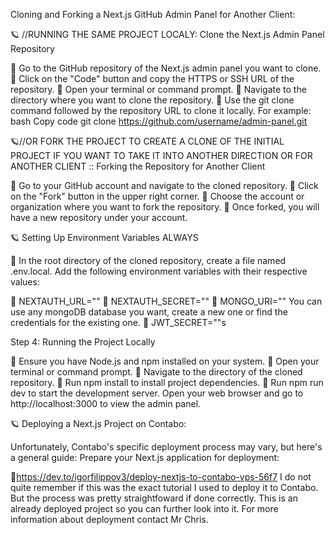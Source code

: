 
Cloning and Forking a Next.js GitHub Admin Panel for Another Client:



🪐 //RUNNING THE SAME PROJECT LOCALY:  Clone the Next.js Admin Panel Repository

💎 Go to the GitHub repository of the Next.js admin panel you want to clone.
💎 Click on the "Code" button and copy the HTTPS or SSH URL of the repository.
💎 Open your terminal or command prompt.
💎 Navigate to the directory where you want to clone the repository.
💎 Use the git clone command followed by the repository URL to clone it locally. For example:
bash
Copy code
git clone https://github.com/username/admin-panel.git


🪐//OR FORK THE PROJECT TO CREATE A CLONE OF THE INITIAL PROJECT IF YOU WANT TO TAKE IT INTO ANOTHER DIRECTION OR FOR ANOTHER CLIENT
:: Forking the Repository for Another Client

💎 Go to your GitHub account and navigate to the cloned repository.
💎 Click on the "Fork" button in the upper right corner.
💎 Choose the account or organization where you want to fork the repository.
💎 Once forked, you will have a new repository under your account.


🪐 Setting Up Environment Variables ALWAYS

💎 In the root directory of the cloned repository, create a file named .env.local.
Add the following environment variables with their respective values:

💎 NEXTAUTH_URL=""
💎 NEXTAUTH_SECRET=""
💎 MONGO_URI=""
You can use any mongoDB database you want, create a new one or find the credentials for the existing one.
💎 JWT_SECRET=""s

Step 4: Running the Project Locally

💎 Ensure you have Node.js and npm installed on your system.
💎 Open your terminal or command prompt.
💎 Navigate to the directory of the cloned repository.
💎 Run npm install to install project dependencies.
💎 Run npm run dev to start the development server.
Open your web browser and go to http://localhost:3000 to view the admin panel.

🪐 Deploying a Next.js Project on Contabo:


Unfortunately, Contabo's specific deployment process may vary, but here's a general guide:
Prepare your Next.js application for deployment:

💎https://dev.to/igorfilippov3/deploy-nextjs-to-contabo-vps-56f7
I do not quite remember if this was the exact tutorial I used to deploy it to Contabo. But the process was pretty straightfoward if done correctly.
This is an already deployed project so you can further look into it. For more information about deployment contact Mr Chris.
